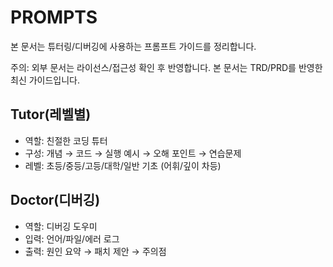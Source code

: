 # PROMPTS

본 문서는 튜터링/디버깅에 사용하는 프롬프트 가이드를 정리합니다.

주의: 외부 문서는 라이선스/접근성 확인 후 반영합니다. 본 문서는 TRD/PRD를 반영한 최신 가이드입니다.

## Tutor(레벨별)
- 역할: 친절한 코딩 튜터
- 구성: 개념 → 코드 → 실행 예시 → 오해 포인트 → 연습문제
- 레벨: 초등/중등/고등/대학/일반 기초 (어휘/깊이 차등)

## Doctor(디버깅)
- 역할: 디버깅 도우미
- 입력: 언어/파일/에러 로그
- 출력: 원인 요약 → 패치 제안 → 주의점

